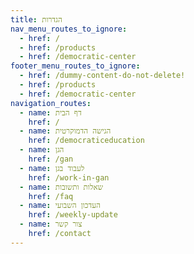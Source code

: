 ```yaml
---
title: הגדרות
nav_menu_routes_to_ignore:
  - href: /
  - href: /products
  - href: /democratic-center
footer_menu_routes_to_ignore:
  - href: /dummy-content-do-not-delete!
  - href: /products
  - href: /democratic-center
navigation_routes:
  - name: דף הבית
    href: /
  - name: הגישה הדמוקרטית
    href: /democraticeducation
  - name: הגן
    href: /gan
  - name: לעבוד בגן
    href: /work-in-gan
  - name: שאלות ותשובות
    href: /faq
  - name: העדכון השבועי
    href: /weekly-update
  - name: צור קשר
    href: /contact
---
```

